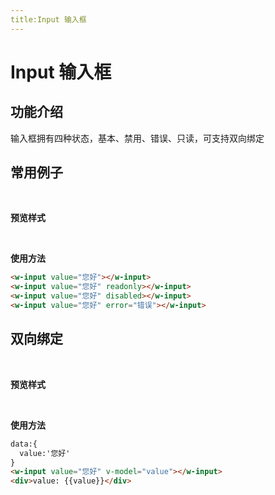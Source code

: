 ```yaml
---
title:Input 输入框
---
```


# Input 输入框

## 功能介绍
输入框拥有四种状态，基本、禁用、错误、只读，可支持双向绑定

## 常用例子
<br>

**预览样式**

<ClientOnly>
<input-demos1></input-demos1>
</ClientOnly>

<br>

**使用方法**
```html
<w-input value="您好"></w-input>
<w-input value="您好" readonly></w-input>
<w-input value="您好" disabled></w-input>
<w-input value="您好" error="错误"></w-input>
```
## 双向绑定
<br>

**预览样式**

<ClientOnly>
<input-demos2></input-demos2>
</ClientOnly>

<br>

**使用方法**
```html
data:{
  value:'您好'
}
<w-input value="您好" v-model="value"></w-input>
<div>value: {{value}}</div>
```




